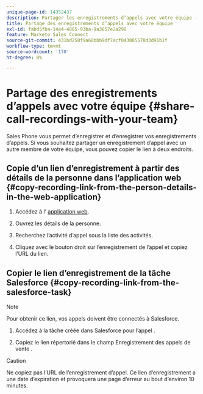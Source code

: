```yaml
---
unique-page-id: 14352437
description: Partager les enregistrements d’appels avec votre équipe - Documents Marketo - Documentation du produit
title: Partage des enregistrements d’appels avec votre équipe
exl-id: fabd5fba-14a4-4885-93ba-9a3857e2a298
feature: Marketo Sales Connect
source-git-commit: 431bd258f9a68bbb9df7acf043085578d3d91b1f
workflow-type: tm+mt
source-wordcount: '170'
ht-degree: 0%

---
```


# Partage des enregistrements d’appels avec votre équipe {#share-call-recordings-with-your-team}

Sales Phone vous permet d’enregistrer et d’enregistrer vos enregistrements d’appels. Si vous souhaitez partager un enregistrement d’appel avec un autre membre de votre équipe, vous pouvez copier le lien à deux endroits.

## Copie d’un lien d’enregistrement à partir des détails de la personne dans l’application web {#copy-recording-link-from-the-person-details-in-the-web-application}

1. Accédez à l’ [application web](https://toutapp.com/login).

1. Ouvrez les détails de la personne.

1. Recherchez l’activité d’appel sous la liste des activités.

1. Cliquez avec le bouton droit sur l’enregistrement de l’appel et copiez l’URL du lien.

## Copier le lien d’enregistrement de la tâche Salesforce {#copy-recording-link-from-the-salesforce-task}

>[!NOTE]
>
>Pour obtenir ce lien, vos appels doivent être connectés à Salesforce.

1. Accédez à la tâche créée dans Salesforce pour l’appel .

1. Copiez le lien répertorié dans le champ Enregistrement des appels de vente .

>[!CAUTION]
>
>Ne copiez pas l’URL de l’enregistrement d’appel. Ce lien d’enregistrement a une date d’expiration et provoquera une page d’erreur au bout d’environ 10 minutes.
